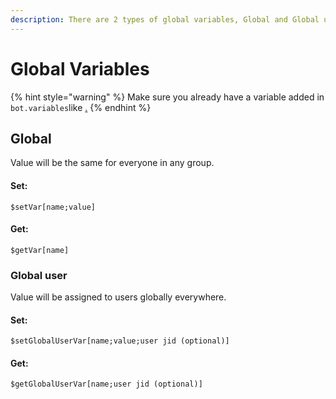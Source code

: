 ```yaml
---
description: There are 2 types of global variables, Global and Global user.
---
```


# Global Variables

{% hint style="warning" %}
Make sure you already have a variable added in `bot.variables`like [.](./ "mention")
{% endhint %}

## Global

Value will be the same for everyone in any group.

#### Set:

```
$setVar[name;value]
```

#### Get:

```
$getVar[name]
```

### Global user

Value will be assigned to users globally everywhere.

#### Set:

```
$setGlobalUserVar[name;value;user jid (optional)]
```

#### Get:

```
$getGlobalUserVar[name;user jid (optional)]
```
